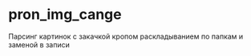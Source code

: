 pron_img_cange
==============

Парсинг картинок с закачкой кропом раскладыванием по папкам и заменой в записи
